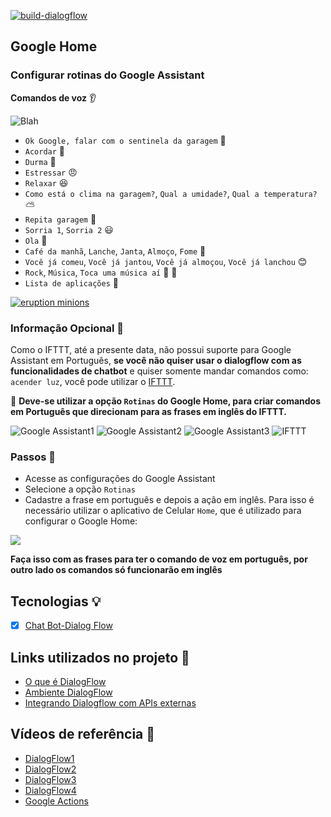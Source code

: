 [![build-dialogflow](https://github.com/brunocantisano/iot-minion/actions/workflows/dialogflow.yml/badge.svg?branch=master)](https://github.com/brunocantisano/iot-minion/actions/workflows/dialogflow.yml)

## Google Home

### Configurar rotinas do Google Assistant

**Comandos de voz** 👂

![Blah](../others/imgs/blah.gif)

  * `Ok Google, falar com o sentinela da garagem` 📣
  * `Acordar` 🌄
  * `Durma` 🌛
  * `Estressar` 😠
  * `Relaxar` 😆
  * `Como está o clima na garagem?`, `Qual a umidade?`, `Qual a temperatura?` ⛅
  * `Repita garagem` 🚗
  * `Sorria 1`, `Sorria 2` 😃
  * `Ola` 👋
  * `Café da manhã`, `Lanche`, `Janta`, `Almoço`, `Fome` 🍌
  * `Você já comeu`, `Você já jantou`, `Você já almoçou`, `Você já lanchou` 😊
  * `Rock`, `Música`, `Toca uma música aí` 🎸 🤘
  * `Lista de aplicações` 📜

[![eruption minions](https://res.cloudinary.com/marcomontalbano/image/upload/v1594316625/video_to_markdown/images/youtube--5OQWZ3kCnpA-c05b58ac6eb4c4700831b2b3070cd403.jpg)](https://www.youtube.com/watch?v=5OQWZ3kCnpA "eruption minions")

### Informação Opcional 📣

Como o IFTTT, até a presente data, não possui suporte para Google Assistant em Português, **se você não quiser usar o dialogflow com as funcionalidades de chatbot** e quiser somente mandar comandos como: `acender luz`, você pode utilizar o [IFTTT](https://www.bluelux.com.br/o-que-e-ifttt-como-ele-funciona/).

👀 **Deve-se utilizar a opção `Rotinas` do Google Home, para criar comandos em Português que direcionam para as frases em inglês do IFTTT.**

![Google Assistant1](../others/imgs/google-assistant-1.jpeg)
![Google Assistant2](../others/imgs/google-assistant-2.jpeg)
![Google Assistant3](../others/imgs/google-assistant-3.jpeg)
![IFTTT](../others/imgs/ifttt.png)
### Passos 📓

- Acesse as configurações do Google Assistant
- Selecione a opção `Rotinas`
- Cadastre a frase em português e depois a ação em inglês. Para isso é necessário utilizar o aplicativo de Celular `Home`, que é utilizado para configurar o Google Home:

<a href="https://brunocantisano.github.io/minion/index.html#page/22" target="_blank"><img src="../others/imgs/google.png" /></a>

   **Faça isso com as frases para ter o comando de voz em português, por outro lado os comandos só funcionarão em inglês**

## Tecnologias 💡

- [x] [Chat Bot-Dialog Flow](https://en.wikipedia.org/wiki/Dialogflow)

## Links utilizados no projeto 🔗

- [O que é DialogFlow](https://www.youtube.com/watch?v=_jCHgH9rJbI)
- [Ambiente DialogFlow](https://www.youtube.com/watch?v=Y1is5XDoiSM)
- [Integrando Dialogflow com APIs externas](https://www.youtube.com/watch?v=n4IPOeFCDxI&feature=youtu.be)

## Vídeos de referência 🎥

* [DialogFlow1](https://www.youtube.com/watch?v=VX7SSnvpj-8&feature=youtu.be)
* [DialogFlow2](https://www.youtube.com/watch?v=5SoSjkK1OYM&feature=youtu.be)
* [DialogFlow3](https://www.youtube.com/watch?v=7iMwmZgjX6o&feature=youtu.be)
* [DialogFlow4](https://www.youtube.com/watch?v=n4IPOeFCDxI&feature=youtu.be)
* [Google Actions](https://codelabs.developers.google.com/codelabs/actions-1/#0)
